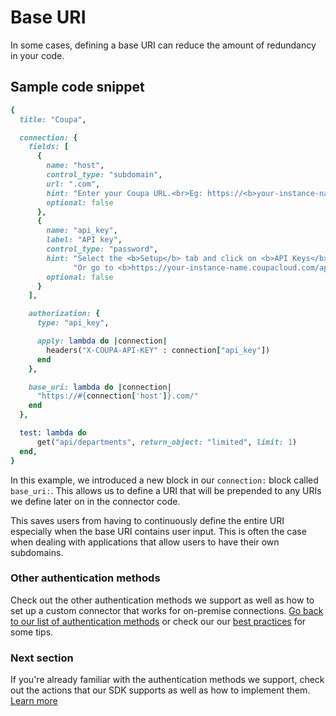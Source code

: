 # Base URI
In some cases, defining a base URI can reduce the amount of redundancy in your code.

## Sample code snippet
```ruby
{
  title: "Coupa",

  connection: {
    fields: [
      {
        name: "host",
        control_type: "subdomain",
        url: ".com",
        hint: "Enter your Coupa URL.<br>Eg: https://<b>your-instance-name.coupacloud</b>.com",
        optional: false
      },
      {
        name: "api_key",
        label: "API key",
        control_type: "password",
        hint: "Select the <b>Setup</b> tab and click on <b>API Keys</b> under <b>Integrations</b> to generate API key.<br>" +
              "Or go to <b>https://your-instance-name.coupacloud.com/api_keys</b> to generate API key.",
        optional: false
      }
    ],

    authorization: {
      type: "api_key",

      apply: lambda do |connection|
        headers("X-COUPA-API-KEY" : connection["api_key"])
      end
    },

    base_uri: lambda do |connection|
      "https://#{connection['host']}.com/"
    end
  },

  test: lambda do
      get("api/departments", return_object: "limited", limit: 1)
  end,
}
```
In this example, we introduced a new block in our `connection:` block called `base_uri:`. This allows us to define a URI that will be prepended to any URIs we define later on in the connector code.

This saves users from having to continuously define the entire URI especially when the base URI contains user input. This is often the case when dealing with applications that allow users to have their own subdomains.

### Other authentication methods
Check out the other authentication methods we support as well as how to set up a custom connector that works for on-premise connections. [Go back to our list of authentication methods](/developing-connectors/sdk/authentication.md) or check our our [best practices](/developing-connectors/sdk/best-practices.md) for some tips.

### Next section
If you're already familiar with the authentication methods we support, check out the actions that our SDK supports as well as how to implement them. [Learn more](/developing-connectors/sdk/action.md)
